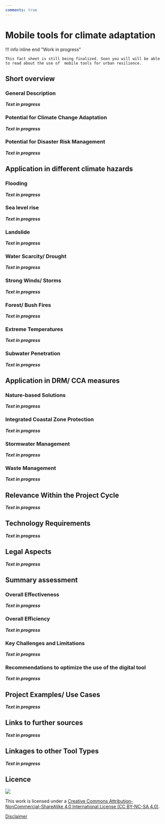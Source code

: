 ```yaml
---
comments: true
---
```


# Mobile tools for climate adaptation

!!! info inline end "Work in progress"

    This fact sheet is still being finalized. Soon you will will be able to read about the use of  mobile tools for urban resilience. 

## Short overview

### General Description

***Text in progress***

### Potential for Climate Change Adaptation

***Text in progress***

### Potential for Disaster Risk Management

***Text in progress***

## Application in different climate hazards

### Flooding

***Text in progress***

### Sea level rise

***Text in progress***

### Landslide

***Text in progress***

### Water Scarcity/ Drought

***Text in progress***

### Strong Winds/ Storms

***Text in progress***

### Forest/ Bush Fires

***Text in progress***

### Extreme Temperatures

***Text in progress***

### Subwater Penetration

***Text in progress***

## Application in DRM/ CCA measures

### Nature-based Solutions 

***Text in progress***

### Integrated Coastal Zone Protection

***Text in progress***

### Stormwater Management

***Text in progress***

### Waste Management

***Text in progress***

## Relevance Within the Project Cycle

***Text in progress***

## Technology Requirements

***Text in progress***

## Legal Aspects

***Text in progress***

## Summary assessment

### Overall Effectiveness

***Text in progress***

### Overall Efficiency

***Text in progress***

### Key Challenges and Limitations

***Text in progress***

### Recommendations to optimize the use of the digital tool

***Text in progress***

## Project Examples/ Use Cases

***Text in progress***

## Links to further sources

***Text in progress***

## Linkages to other Tool Types

***Text in progress***

## Licence

![](https://i.creativecommons.org/l/by-nc-sa/4.0/88x31.png)

This work is licensed under a [Creative Commons Attribution-NonCommercial-ShareAlike 4.0 International License (CC BY-NC-SA 4.0)](https://creativecommons.org/licenses/by-nc-sa/4.0/).

[Disclaimer](../../disclaimer.md)